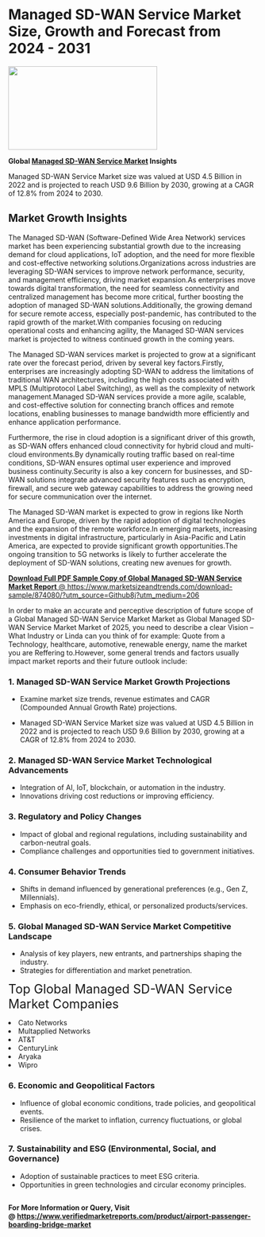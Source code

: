 <H1>Managed SD-WAN Service Market Size, Growth and Forecast from 2024 - 2031</H1><img class="aligncenter size-medium wp-image-584254" src="https://thirdeyenews.in/wp-content/uploads/2024/09/Global-Market-Research-300x168.jpeg" alt="" width="300" height="168" /><p><strong>Global&nbsp;<a href="https://www.marketsizeandtrends.com/download-sample/874080/?utm_source=Github8j?utm_medium=206">Managed SD-WAN Service Market</a> Insights</strong></p><p>Managed SD-WAN Service Market size was valued at USD 4.5 Billion in 2022 and is projected to reach USD 9.6 Billion by 2030, growing at a CAGR of 12.8% from 2024 to 2030.</p><p><h2>Market Growth Insights</h2> <p>The Managed SD-WAN (Software-Defined Wide Area Network) services market has been experiencing substantial growth due to the increasing demand for cloud applications, IoT adoption, and the need for more flexible and cost-effective networking solutions.Organizations across industries are leveraging SD-WAN services to improve network performance, security, and management efficiency, driving market expansion.As enterprises move towards digital transformation, the need for seamless connectivity and centralized management has become more critical, further boosting the adoption of managed SD-WAN solutions.Additionally, the growing demand for secure remote access, especially post-pandemic, has contributed to the rapid growth of the market.With companies focusing on reducing operational costs and enhancing agility, the Managed SD-WAN services market is projected to witness continued growth in the coming years.</p> <p><a href="#"></a></p> <p>The Managed SD-WAN services market is projected to grow at a significant rate over the forecast period, driven by several key factors.Firstly, enterprises are increasingly adopting SD-WAN to address the limitations of traditional WAN architectures, including the high costs associated with MPLS (Multiprotocol Label Switching), as well as the complexity of network management.Managed SD-WAN services provide a more agile, scalable, and cost-effective solution for connecting branch offices and remote locations, enabling businesses to manage bandwidth more efficiently and enhance application performance.</p> <p>Furthermore, the rise in cloud adoption is a significant driver of this growth, as SD-WAN offers enhanced cloud connectivity for hybrid cloud and multi-cloud environments.By dynamically routing traffic based on real-time conditions, SD-WAN ensures optimal user experience and improved business continuity.Security is also a key concern for businesses, and SD-WAN solutions integrate advanced security features such as encryption, firewall, and secure web gateway capabilities to address the growing need for secure communication over the internet.</p> <p>The Managed SD-WAN market is expected to grow in regions like North America and Europe, driven by the rapid adoption of digital technologies and the expansion of the remote workforce.In emerging markets, increasing investments in digital infrastructure, particularly in Asia-Pacific and Latin America, are expected to provide significant growth opportunities.The ongoing transition to 5G networks is likely to further accelerate the deployment of SD-WAN solutions, creating new avenues for growth.</p> <p><a href="#"></p><p><span class=""><strong>Download Full PDF Sample Copy of Global Managed SD-WAN Service Market Report</strong> @ <a href="https://www.marketsizeandtrends.com/download-sample/874080/?utm_source=Github8j?utm_medium=206" target="_blank">https://www.marketsizeandtrends.com/download-sample/874080/?utm_source=Github8j?utm_medium=206</a></span></p><p>In order to make an accurate and perceptive description of future scope of a Global&nbsp;Managed SD-WAN Service Market Market as Global&nbsp;Managed SD-WAN Service Market Market of 2025, you need to describe a clear Vision &ndash; What Industry or Linda can you think of for example: Quote from a Technology, healthcare, automotive, renewable energy, name the market you are Reffering to.However, some general trends and factors usually impact market reports and their future outlook include:</p><h3>1.&nbsp;<strong>Managed SD-WAN Service Market Growth Projections</strong></h3><ul><li>Examine market size trends, revenue estimates and CAGR (Compounded Annual Growth Rate) projections.</li><li><p>Managed SD-WAN Service Market size was valued at USD 4.5 Billion in 2022 and is projected to reach USD 9.6 Billion by 2030, growing at a CAGR of 12.8% from 2024 to 2030.</p></li></ul><h3>2.&nbsp;<strong>Managed SD-WAN Service Market Technological Advancements</strong></h3><ul><li>Integration of AI, IoT, blockchain, or automation in the industry.</li><li>Innovations driving cost reductions or improving efficiency.</li></ul><h3>3.&nbsp;<strong>Regulatory and Policy Changes</strong></h3><ul><li>Impact of global and regional regulations, including sustainability and carbon-neutral goals.</li><li>Compliance challenges and opportunities tied to government initiatives.</li></ul><h3>4.&nbsp;<strong>Consumer Behavior Trends</strong></h3><ul><li>Shifts in demand influenced by generational preferences (e.g., Gen Z, Millennials).</li><li>Emphasis on eco-friendly, ethical, or personalized products/services.</li></ul><h3>5.&nbsp;<strong>Global Managed SD-WAN Service Market Competitive Landscape</strong></h3><ul><li>Analysis of key players, new entrants, and partnerships shaping the industry.</li><li>Strategies for differentiation and market penetration.</li></ul><p data-pm-slice="1 1 []"><span style="color: inherit; font-family: inherit; font-size: 25px;">Top Global Managed SD-WAN Service Market Companies</span></p><div class="" data-test-id=""><p><li>Cato Networks</li><li> Multapplied Networks</li><li> AT&T</li><li> CenturyLink</li><li> Aryaka</li><li> Wipro</li></p></div><h3>6.&nbsp;<strong>Economic and Geopolitical Factors</strong></h3><ul><li>Influence of global economic conditions, trade policies, and geopolitical events.</li><li>Resilience of the market to inflation, currency fluctuations, or global crises.</li></ul><h3>7.&nbsp;<strong>Sustainability and ESG (Environmental, Social, and Governance)</strong></h3><ul><li>Adoption of sustainable practices to meet ESG criteria.</li><li>Opportunities in green technologies and circular economy principles.</li></ul><h2><strong style="font-size: 14px;">For More Information or Query, Visit @&nbsp;</strong><a style="background-color: #ffffff; font-size: 14px;" href="https://www.marketsizeandtrends.com/report/managed-sd-wan-service-market/" target="_blank">https://www.verifiedmarketreports.com/product/airport-passenger-boarding-bridge-market</a></h2>